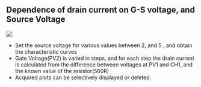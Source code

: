 ## Dependence of drain current on G-S voltage, and Source Voltage

![](https://github.com/fossasia/pslab-experiments/blob/master/images/schematics/njfet.svg)

* Set the source voltage for various values between 2, and 5 , and obtain the characteristic curves
* Gate Voltage(PV2) is varied in steps, and for each step the drain current is calculated from the difference between voltages at PV1 and CH1, and the known value of the resistor(560R)
* Acquired plots can be selectively displayed or deleted.
